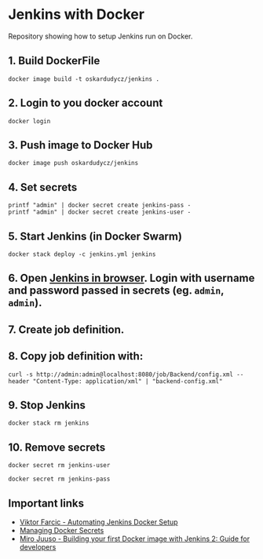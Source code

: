 # Jenkins with Docker

Repository showing how to setup Jenkins run on Docker.

## 1. Build DockerFile

```
docker image build -t oskardudycz/jenkins .
```

## 2. Login to you docker account

```
docker login
```

## 3. Push image to Docker Hub

```
docker image push oskardudycz/jenkins
```

## 4. Set secrets

```
printf "admin" | docker secret create jenkins-pass -
printf "admin" | docker secret create jenkins-user -
```

## 5. Start Jenkins (in Docker Swarm)

```
docker stack deploy -c jenkins.yml jenkins
```

## 6. Open [Jenkins in browser](http://localhost:8080/). Login with username and password passed in secrets (eg. `admin`, `admin`).

## 7. Create job definition.

## 8. Copy job definition with:

```
curl -s http://admin:admin@localhost:8080/job/Backend/config.xml --header "Content-Type: application/xml" | "backend-config.xml"
```

## 9. Stop Jenkins

```
docker stack rm jenkins
```

## 10. Remove secrets

```
docker secret rm jenkins-user

docker secret rm jenkins-pass
```

## Important links

- [Viktor Farcic - Automating Jenkins Docker Setup](https://technologyconversations.com/2017/06/16/automating-jenkins-docker-setup/)
- [Managing Docker Secrets](https://docs.docker.com/engine/swarm/secrets/)
- [Miro Juuso - Building your first Docker image with Jenkins 2: Guide for developers](https://getintodevops.com/blog/building-your-first-docker-image-with-jenkins-2-guide-for-developers)
